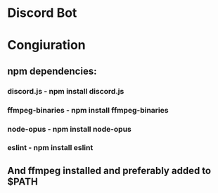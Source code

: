 # Discord Bot

# Congiuration
## npm dependencies:
### discord.js - npm install discord.js
### ffmpeg-binaries - npm install ffmpeg-binaries
### node-opus - npm install node-opus 
### eslint - npm install eslint

## And ffmpeg installed and preferably added to $PATH
